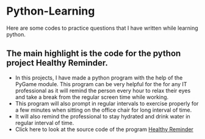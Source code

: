 # Python-Learning
Here are some codes to practice questions that I have written while learning python.
## The main highlight is the code for the python project Healthy Reminder.
* In this projects, I have made a python program with the help of the PyGame module. This program can be very helpful for the for any IT professional as it will remind the person every hour to relax their eyes and take a break from the regular screen time while working.
* This program will also prompt in regular intervals to exercise properly for a few minutes when sitting on the office chair for long interval of time.
* It will also remind the professional to stay hydrated and drink water in regular interval of time.
* Click here to look at the source code of the program [Healthy Reminder](https://github.com/AmandeepSinghDhalla/Python-Learning/blob/Big-Exercises/healthreminder.py)
